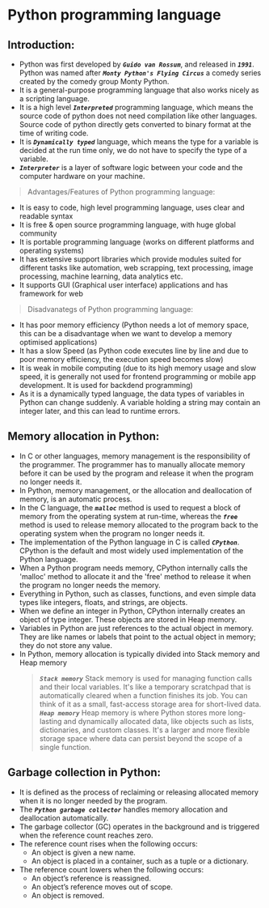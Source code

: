 # Python programming language
## Introduction:
- Python was first developed by ___`Guido van Rossum`___, and released in ___`1991`___. Python was named after ___`Monty Python's Flying Circus`___ a comedy series created by the comedy group Monty Python.
- It is a general-purpose programming language that also works nicely as a scripting language.
- It is a high level ___`Interpreted`___ programming language, which means the source code of python does not need compilation like other languages. Source code of python directly gets converted to binary format at the time of writing code.
- It is ___`Dynamically typed`___ language, which means the type for a variable is decided at the run time only, we do not have to specify the type of a variable.
- ___`Interpreter`___ is a layer of software logic between your code and the computer hardware on your machine.

> Advantages/Features of Python programming language:
- It is easy to code, high level programming language, uses clear and readable syntax
- It is free & open source programming language, with huge global community
- It is portable programming language (works on different platforms and operating systems)
- It has extensive support libraries which provide modules suited for different tasks like automation, web scrapping, text processing, image processing, machine learning, data analytics etc.
- It supports GUI (Graphical user interface) applications and has framework for web

> Disadvanategs of Python programming language: 
- It has poor memory efficiency (Python needs a lot of memory space, this can be a disadvantage when we want to develop a memory optimised applications)
- It has a slow Speed (as Python code executes line by line and due to poor memory efficiency, the execution speed becomes slow)
- It is weak in mobile computing (due to its high memory usage and slow speed, it is generally not used for frontend programming or mobile app development. It is used for backdend programming)
- As it is a dynamically typed language, the data types of variables in Python can change suddenly. A variable holding a string may contain an integer later, and this can lead to runtime errors.

## Memory allocation in Python:
- In C or other languages, memory management is the responsibility of the programmer. The programmer has to manually allocate memory before it can be used by the program and release it when the program no longer needs it.
- In Python, memory management, or the allocation and deallocation of memory, is an automatic process.
- In the C language, the ___`malloc`___ method is used to request a block of memory from the operating system at run-time, whereas the ___`free`___ method is used to release memory allocated to the program back to the operating system when the program no longer needs it.
- The implementation of the Python language in C is called ___`CPython`___. CPython is the default and most widely used implementation of the Python language.
- When a Python program needs memory, CPython internally calls the 'malloc' method to allocate it and the 'free' method to release it when the program no longer needs the memory.
- Everything in Python, such as classes, functions, and even simple data types like integers, floats, and strings, are objects.
- When we define an integer in Python, CPython internally creates an object of type integer. These objects are stored in Heap memory.
- Variables in Python are just references to the actual object in memory. They are like names or labels that point to the actual object in memory; they do not store any value.
- In Python, memory allocation is typically divided into Stack memory and Heap memory
  > ___`Stack memory`___ Stack memory is used for managing function calls and their local variables. It's like a temporary scratchpad that is automatically cleared when a function finishes its job. You can think of it as a small, fast-access storage area for short-lived data.
  > ___`Heap memory`___ Heap memory is where Python stores more long-lasting and dynamically allocated data, like objects such as lists, dictionaries, and custom classes. It's a larger and more flexible storage space where data can persist beyond the scope of a single function.

## Garbage collection in Python:
- It is defined as the process of reclaiming or releasing allocated memory when it is no longer needed by the program.
- The ___`Python garbage collector`___ handles memory allocation and deallocation automatically.
- The garbage collector (GC) operates in the background and is triggered when the reference count reaches zero.
- The reference count rises when the following occurs:
  - An object is given a new name.
  - An object is placed in a container, such as a tuple or a dictionary.
- The reference count lowers when the following occurs:
  - An object’s reference is reassigned.
  - An object’s reference moves out of scope.
  - An object is removed.






